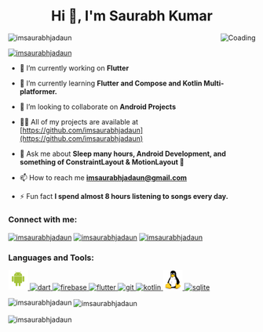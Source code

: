 <h1 align="center">Hi 👋, I'm Saurabh Kumar</h1>
<img align="right" alt="Coading" eidth="400" src="https://c.tenor.com/cdu8MIU0Mq0AAAAC/android-google-happy-google.gif">

<p align="left"> <img src="https://komarev.com/ghpvc/?username=imsaurabhjadaun&label=Profile%20views&color=0e75b6&style=flat" alt="imsaurabhjadaun" /> </p>

<p align="left"> <a href="https://twitter.com/imsaurabhjadaun" target="blank"><img src="https://img.shields.io/twitter/follow/imsaurabhjadaun?logo=twitter&style=for-the-badge" alt="imsaurabhjadaun" /></a> </p>

- 🔭 I’m currently working on **Flutter**

- 🌱 I’m currently learning **Flutter and Compose and Kotlin Multi-platformer.**

- 👯 I’m looking to collaborate on **Android Projects**

- 👨‍💻 All of my projects are available at [https://github.com/imsaurabhjadaun](https://github.com/imsaurabhjadaun)

- 💬 Ask me about **Sleep many hours, Android Development, and something of ConstraintLayout & MotionLayout 🚀**

- 📫 How to reach me **imsaurabhjadaun@gmail.com**

- ⚡ Fun fact **I spend almost 8 hours listening to songs every day.**

<h3 align="left">Connect with me:</h3>
<p align="left">
<a href="https://twitter.com/imsaurabhjadaun" target="blank"><img align="center" src="https://raw.githubusercontent.com/rahuldkjain/github-profile-readme-generator/master/src/images/icons/Social/twitter.svg" alt="imsaurabhjadaun" height="30" width="40" /></a>
<a href="https://linkedin.com/in/imsaurabhjadaun" target="blank"><img align="center" src="https://raw.githubusercontent.com/rahuldkjain/github-profile-readme-generator/master/src/images/icons/Social/linked-in-alt.svg" alt="imsaurabhjadaun" height="30" width="40" /></a>
<a href="https://instagram.com/imsaurabhjadaun" target="blank"><img align="center" src="https://raw.githubusercontent.com/rahuldkjain/github-profile-readme-generator/master/src/images/icons/Social/instagram.svg" alt="imsaurabhjadaun" height="30" width="40" /></a>
</p>

<h3 align="left">Languages and Tools:</h3>
<p align="left"> <a href="https://developer.android.com" target="_blank" rel="noreferrer"> <img src="https://raw.githubusercontent.com/devicons/devicon/master/icons/android/android-original-wordmark.svg" alt="android" width="40" height="40"/> </a> <a href="https://dart.dev" target="_blank" rel="noreferrer"> <img src="https://www.vectorlogo.zone/logos/dartlang/dartlang-icon.svg" alt="dart" width="40" height="40"/> </a> <a href="https://firebase.google.com/" target="_blank" rel="noreferrer"> <img src="https://www.vectorlogo.zone/logos/firebase/firebase-icon.svg" alt="firebase" width="40" height="40"/> </a> <a href="https://flutter.dev" target="_blank" rel="noreferrer"> <img src="https://www.vectorlogo.zone/logos/flutterio/flutterio-icon.svg" alt="flutter" width="40" height="40"/> </a> <a href="https://git-scm.com/" target="_blank" rel="noreferrer"> <img src="https://www.vectorlogo.zone/logos/git-scm/git-scm-icon.svg" alt="git" width="40" height="40"/> </a> <a href="https://kotlinlang.org" target="_blank" rel="noreferrer"> <img src="https://www.vectorlogo.zone/logos/kotlinlang/kotlinlang-icon.svg" alt="kotlin" width="40" height="40"/> </a> <a href="https://www.linux.org/" target="_blank" rel="noreferrer"> <img src="https://raw.githubusercontent.com/devicons/devicon/master/icons/linux/linux-original.svg" alt="linux" width="40" height="40"/> </a> <a href="https://www.sqlite.org/" target="_blank" rel="noreferrer"> <img src="https://www.vectorlogo.zone/logos/sqlite/sqlite-icon.svg" alt="sqlite" width="40" height="40"/> </a> </p>

<p><img align="left" src="https://github-readme-stats.vercel.app/api/top-langs?username=imsaurabhjadaun&show_icons=true&locale=en&layout=compact" alt="imsaurabhjadaun" /></p>

<p>&nbsp;<img align="center" src="https://github-readme-stats.vercel.app/api?username=imsaurabhjadaun&show_icons=true&locale=en" alt="imsaurabhjadaun" /></p>

<p><img align="center" src="https://github-readme-streak-stats.herokuapp.com/?user=imsaurabhjadaun&" alt="imsaurabhjadaun" /></p>

